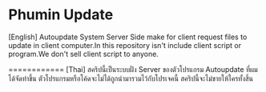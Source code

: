 Phumin Update
============
[English]
Autoupdate System Server Side make for client request files to update in client computer.In this repository isn't include client script or program.We don't sell client script to anyone.

============
[Thai]
สคริปนี้เป็นระบบฝั่ง Server ของตัวโปรแกรม Autoupdate ที่ผมได้จัดทำขึ้น ตัวโปรแกรมหรือโค้ดจะไม่ได้ถูกนำมารวมไว้กับโปรเจคนี้ สคริปนี้จะไม่ขายให้ใครทั้งสิ้น
